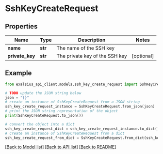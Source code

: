 # SshKeyCreateRequest


## Properties

Name | Type | Description | Notes
------------ | ------------- | ------------- | -------------
**name** | **str** | The name of the SSH key | 
**private_key** | **str** | The private key of the SSH key | [optional] 

## Example

```python
from exalsius_api_client.models.ssh_key_create_request import SshKeyCreateRequest

# TODO update the JSON string below
json = "{}"
# create an instance of SshKeyCreateRequest from a JSON string
ssh_key_create_request_instance = SshKeyCreateRequest.from_json(json)
# print the JSON string representation of the object
print(SshKeyCreateRequest.to_json())

# convert the object into a dict
ssh_key_create_request_dict = ssh_key_create_request_instance.to_dict()
# create an instance of SshKeyCreateRequest from a dict
ssh_key_create_request_from_dict = SshKeyCreateRequest.from_dict(ssh_key_create_request_dict)
```
[[Back to Model list]](../README.md#documentation-for-models) [[Back to API list]](../README.md#documentation-for-api-endpoints) [[Back to README]](../README.md)


